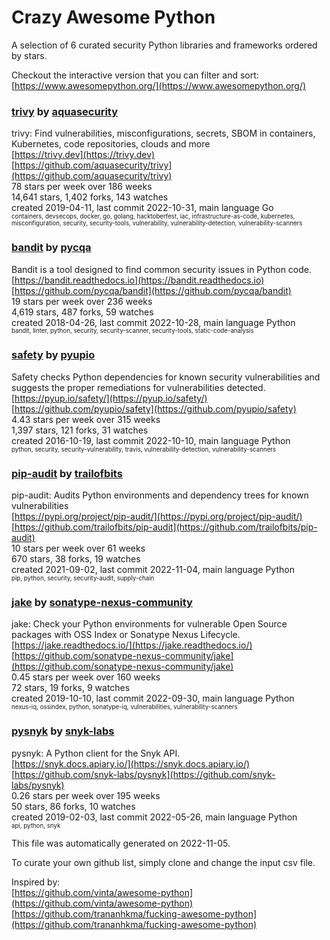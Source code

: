 # Crazy Awesome Python
A selection of 6 curated security Python libraries and frameworks ordered by stars.  

Checkout the interactive version that you can filter and sort: 
[https://www.awesomepython.org/](https://www.awesomepython.org/)  


### [trivy](https://github.com/aquasecurity/trivy) by [aquasecurity](https://github.com/aquasecurity)  
trivy: Find vulnerabilities, misconfigurations, secrets, SBOM in containers, Kubernetes, code repositories, clouds and more  
[https://trivy.dev](https://trivy.dev)  
[https://github.com/aquasecurity/trivy](https://github.com/aquasecurity/trivy)  
78 stars per week over 186 weeks  
14,641 stars, 1,402 forks, 143 watches  
created 2019-04-11, last commit 2022-10-31, main language Go  
<sub><sup>containers, devsecops, docker, go, golang, hacktoberfest, iac, infrastructure-as-code, kubernetes, misconfiguration, security, security-tools, vulnerability, vulnerability-detection, vulnerability-scanners</sup></sub>


### [bandit](https://github.com/pycqa/bandit) by [pycqa](https://github.com/pycqa)  
Bandit is a tool designed to find common security issues in Python code.  
[https://bandit.readthedocs.io](https://bandit.readthedocs.io)  
[https://github.com/pycqa/bandit](https://github.com/pycqa/bandit)  
19 stars per week over 236 weeks  
4,619 stars, 487 forks, 59 watches  
created 2018-04-26, last commit 2022-10-28, main language Python  
<sub><sup>bandit, linter, python, security, security-scanner, security-tools, static-code-analysis</sup></sub>


### [safety](https://github.com/pyupio/safety) by [pyupio](https://github.com/pyupio)  
Safety checks Python dependencies for known security vulnerabilities and suggests the proper remediations for vulnerabilities detected.  
[https://pyup.io/safety/](https://pyup.io/safety/)  
[https://github.com/pyupio/safety](https://github.com/pyupio/safety)  
4.43 stars per week over 315 weeks  
1,397 stars, 121 forks, 31 watches  
created 2016-10-19, last commit 2022-10-10, main language Python  
<sub><sup>python, security, security-vulnerability, travis, vulnerability-detection, vulnerability-scanners</sup></sub>


### [pip-audit](https://github.com/trailofbits/pip-audit) by [trailofbits](https://github.com/trailofbits)  
pip-audit: Audits Python environments and dependency trees for known vulnerabilities  
[https://pypi.org/project/pip-audit/](https://pypi.org/project/pip-audit/)  
[https://github.com/trailofbits/pip-audit](https://github.com/trailofbits/pip-audit)  
10 stars per week over 61 weeks  
670 stars, 38 forks, 19 watches  
created 2021-09-02, last commit 2022-11-04, main language Python  
<sub><sup>pip, python, security, security-audit, supply-chain</sup></sub>


### [jake](https://github.com/sonatype-nexus-community/jake) by [sonatype-nexus-community](https://github.com/sonatype-nexus-community)  
jake: Check your Python environments for vulnerable Open Source packages with OSS Index or Sonatype Nexus Lifecycle.  
[https://jake.readthedocs.io/](https://jake.readthedocs.io/)  
[https://github.com/sonatype-nexus-community/jake](https://github.com/sonatype-nexus-community/jake)  
0.45 stars per week over 160 weeks  
72 stars, 19 forks, 9 watches  
created 2019-10-10, last commit 2022-09-30, main language Python  
<sub><sup>nexus-iq, ossindex, python, sonatype-iq, vulnerabilities, vulnerability-scanners</sup></sub>


### [pysnyk](https://github.com/snyk-labs/pysnyk) by [snyk-labs](https://github.com/snyk-labs)  
pysnyk: A Python client for the Snyk API.  
[https://snyk.docs.apiary.io/](https://snyk.docs.apiary.io/)  
[https://github.com/snyk-labs/pysnyk](https://github.com/snyk-labs/pysnyk)  
0.26 stars per week over 195 weeks  
50 stars, 86 forks, 10 watches  
created 2019-02-03, last commit 2022-05-26, main language Python  
<sub><sup>api, python, snyk</sup></sub>


This file was automatically generated on 2022-11-05.  

To curate your own github list, simply clone and change the input csv file.  

Inspired by:  
[https://github.com/vinta/awesome-python](https://github.com/vinta/awesome-python)  
[https://github.com/trananhkma/fucking-awesome-python](https://github.com/trananhkma/fucking-awesome-python)  